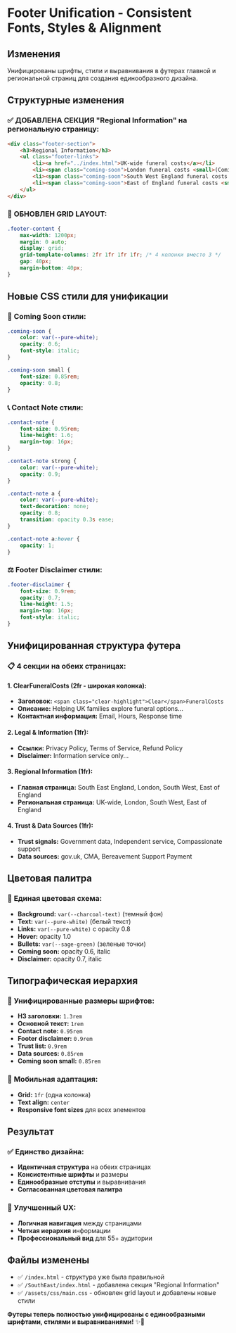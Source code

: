 # Footer Unification - Consistent Fonts, Styles & Alignment

## Изменения
Унифицированы шрифты, стили и выравнивания в футерах главной и региональной страниц для создания единообразного дизайна.

## Структурные изменения

### ✅ **ДОБАВЛЕНА СЕКЦИЯ "Regional Information" на региональную страницу:**
```html
<div class="footer-section">
    <h3>Regional Information</h3>
    <ul class="footer-links">
        <li><a href="../index.html">UK-wide funeral costs</a></li>
        <li><span class="coming-soon">London funeral costs <small>(Coming soon)</small></span></li>
        <li><span class="coming-soon">South West England funeral costs <small>(Coming soon)</small></span></li>
        <li><span class="coming-soon">East of England funeral costs <small>(Coming soon)</small></span></li>
    </ul>
</div>
```

### 📐 **ОБНОВЛЕН GRID LAYOUT:**
```css
.footer-content {
    max-width: 1200px;
    margin: 0 auto;
    display: grid;
    grid-template-columns: 2fr 1fr 1fr 1fr; /* 4 колонки вместо 3 */
    gap: 40px;
    margin-bottom: 40px;
}
```

## Новые CSS стили для унификации

### 🎨 **Coming Soon стили:**
```css
.coming-soon {
    color: var(--pure-white);
    opacity: 0.6;
    font-style: italic;
}

.coming-soon small {
    font-size: 0.85rem;
    opacity: 0.8;
}
```

### 📞 **Contact Note стили:**
```css
.contact-note {
    font-size: 0.95rem;
    line-height: 1.6;
    margin-top: 16px;
}

.contact-note strong {
    color: var(--pure-white);
    opacity: 0.9;
}

.contact-note a {
    color: var(--pure-white);
    text-decoration: none;
    opacity: 0.8;
    transition: opacity 0.3s ease;
}

.contact-note a:hover {
    opacity: 1;
}
```

### ⚖️ **Footer Disclaimer стили:**
```css
.footer-disclaimer {
    font-size: 0.9rem;
    opacity: 0.7;
    line-height: 1.5;
    margin-top: 16px;
    font-style: italic;
}
```

## Унифицированная структура футера

### 📋 **4 секции на обеих страницах:**

#### **1. ClearFuneralCosts (2fr - широкая колонка):**
- **Заголовок:** `<span class="clear-highlight">Clear</span>FuneralCosts`
- **Описание:** Helping UK families explore funeral options...
- **Контактная информация:** Email, Hours, Response time

#### **2. Legal & Information (1fr):**
- **Ссылки:** Privacy Policy, Terms of Service, Refund Policy
- **Disclaimer:** Information service only...

#### **3. Regional Information (1fr):**
- **Главная страница:** South East England, London, South West, East of England
- **Региональная страница:** UK-wide, London, South West, East of England

#### **4. Trust & Data Sources (1fr):**
- **Trust signals:** Government data, Independent service, Compassionate support
- **Data sources:** gov.uk, CMA, Bereavement Support Payment

## Цветовая палитра

### 🎨 **Единая цветовая схема:**
- **Background:** `var(--charcoal-text)` (темный фон)
- **Text:** `var(--pure-white)` (белый текст)
- **Links:** `var(--pure-white)` с opacity 0.8
- **Hover:** opacity 1.0
- **Bullets:** `var(--sage-green)` (зеленые точки)
- **Coming soon:** opacity 0.6, italic
- **Disclaimer:** opacity 0.7, italic

## Типографическая иерархия

### 📝 **Унифицированные размеры шрифтов:**
- **H3 заголовки:** `1.3rem`
- **Основной текст:** `1rem`
- **Contact note:** `0.95rem`
- **Footer disclaimer:** `0.9rem`
- **Trust list:** `0.9rem`
- **Data sources:** `0.85rem`
- **Coming soon small:** `0.85rem`

### 📱 **Мобильная адаптация:**
- **Grid:** `1fr` (одна колонка)
- **Text align:** `center`
- **Responsive font sizes** для всех элементов

## Результат

### ✅ **Единство дизайна:**
- **Идентичная структура** на обеих страницах
- **Консистентные шрифты** и размеры
- **Единообразные отступы** и выравнивания
- **Согласованная цветовая палитра**

### 🎯 **Улучшенный UX:**
- **Логичная навигация** между страницами
- **Четкая иерархия** информации
- **Профессиональный вид** для 55+ аудитории

## Файлы изменены
- ✅ `/index.html` - структура уже была правильной
- ✅ `/SouthEast/index.html` - добавлена секция "Regional Information"
- ✅ `/assets/css/main.css` - обновлен grid layout и добавлены новые стили

**Футеры теперь полностью унифицированы с единообразными шрифтами, стилями и выравниваниями!** ✨🎯
